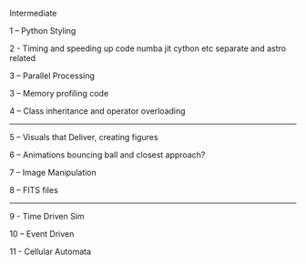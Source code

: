 Intermediate 

1 – Python Styling

2 - Timing and speeding up code numba jit cython etc separate and astro related

3 – Parallel Processing

3 – Memory profiling code

4 – Class inheritance and operator overloading

-------------------------------------------------------

5 – Visuals that Deliver, creating figures

6 – Animations bouncing ball and closest approach?

7 – Image Manipulation

8 – FITS files

--------------------------------------------------------

9 - Time Driven Sim

10 – Event Driven

11 - Cellular Automata
